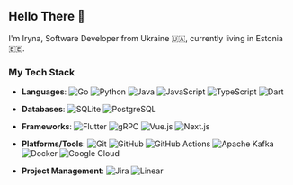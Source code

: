## Hello There 👋

I'm Iryna, Software Developer from Ukraine 🇺🇦, currently living in Estonia 🇪🇪.

### My Tech Stack
- **Languages**: ![Go](https://img.shields.io/badge/Go-2F4F4F?logo=go&logoColor=00ADD8)
![Python](https://img.shields.io/badge/Python-E0FFFF?logo=python&logoColor=3776AB)
![Java](https://img.shields.io/badge/Java-E0FFFF?logo=openjdk&logoColor=007396)
![JavaScript](https://img.shields.io/badge/JavaScript-2F4F4F?logo=javascript&logoColor=F7DF1E)
![TypeScript](https://img.shields.io/badge/TypeScript-E0FFFF?logo=typescript&logoColor=3178C6)
![Dart](https://img.shields.io/badge/Dart-E0FFFF?logo=dart&logoColor=0175C2)

- **Databases**: ![SQLite](https://img.shields.io/badge/SQLite-FFFACD?logo=sqlite&logoColor=003B57)
![PostgreSQL](https://img.shields.io/badge/PostgreSQL-FFFACD?logo=postgresql&logoColor=336791)
- **Frameworks**: ![Flutter](https://img.shields.io/badge/Flutter-B0E0E6?logo=flutter&logoColor=02569B)
![gRPC](https://img.shields.io/badge/gRPC-Protocol%20Buffers-D8BFD8)
![Vue.js](https://img.shields.io/badge/Vue.js-505050?logo=vuedotjs&logoColor=4FC08D)
![Next.js](https://img.shields.io/badge/Next.js-505050?logo=nextdotjs&logoColor=FFFFFF)
- **Platforms/Tools**: ![Git](https://img.shields.io/badge/Git-FFF8DC?logo=git&logoColor=F05032)
![GitHub](https://img.shields.io/badge/GitHub-505050?logo=github&logoColor=FFFFFF)
![GitHub Actions](https://img.shields.io/badge/GitHub%20Actions-E0FFFF?logo=githubactions&logoColor=2088FF)
![Apache Kafka](https://img.shields.io/badge/Kafka-E0FFFF?logo=apachekafka&logoColor=231F20)
![Docker](https://img.shields.io/badge/Docker-E0FFFF?logo=docker&logoColor=2496ED)
![Google Cloud](https://img.shields.io/badge/Google%20Cloud-E0FFFF?logo=googlecloud&logoColor=4285F4)
- **Project Management**: ![Jira](https://img.shields.io/badge/Jira-FFF8DC?logo=jira&logoColor=0052CC)
![Linear](https://img.shields.io/badge/Linear-FFF8DC?logo=linear&logoColor=000000)

<!--
**veliryna/veliryna** is a ✨ _special_ ✨ repository because its `README.md` (this file) appears on your GitHub profile.

Here are some ideas to get you started:

- 🔭 I’m currently working on ...
- 🌱 I’m currently learning ...
- 👯 I’m looking to collaborate on ...
- 🤔 I’m looking for help with ...
- 💬 Ask me about ...
- 📫 How to reach me: ...
- 😄 Pronouns: ...
- ⚡ Fun fact: ...
-->
